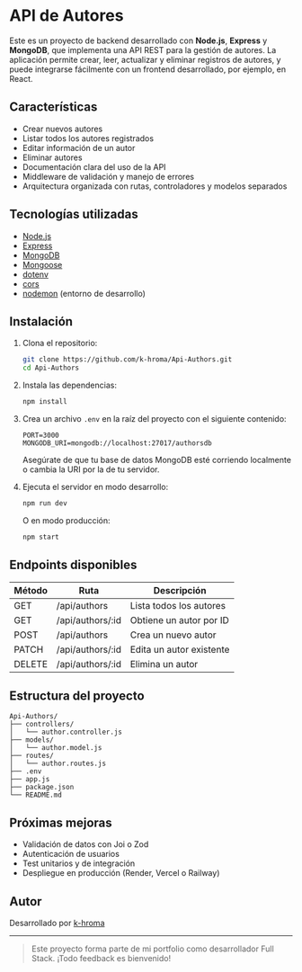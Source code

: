 # API de Autores

Este es un proyecto de backend desarrollado con **Node.js**, **Express** y **MongoDB**, que implementa una API REST para la gestión de autores. La aplicación permite crear, leer, actualizar y eliminar registros de autores, y puede integrarse fácilmente con un frontend desarrollado, por ejemplo, en React.

## Características

- Crear nuevos autores
- Listar todos los autores registrados
- Editar información de un autor
- Eliminar autores
- Documentación clara del uso de la API
- Middleware de validación y manejo de errores
- Arquitectura organizada con rutas, controladores y modelos separados

## Tecnologías utilizadas

- [Node.js](https://nodejs.org/)
- [Express](https://expressjs.com/)
- [MongoDB](https://www.mongodb.com/)
- [Mongoose](https://mongoosejs.com/)
- [dotenv](https://www.npmjs.com/package/dotenv)
- [cors](https://www.npmjs.com/package/cors)
- [nodemon](https://www.npmjs.com/package/nodemon) (entorno de desarrollo)

## Instalación

1. Clona el repositorio:

   ```bash
   git clone https://github.com/k-hroma/Api-Authors.git
   cd Api-Authors
   ```

2. Instala las dependencias:

   ```bash
   npm install
   ```

3. Crea un archivo `.env` en la raíz del proyecto con el siguiente contenido:

   ```env
   PORT=3000
   MONGODB_URI=mongodb://localhost:27017/authorsdb
   ```

   Asegúrate de que tu base de datos MongoDB esté corriendo localmente o cambia la URI por la de tu servidor.

4. Ejecuta el servidor en modo desarrollo:

   ```bash
   npm run dev
   ```

   O en modo producción:

   ```bash
   npm start
   ```

## Endpoints disponibles

| Método | Ruta              | Descripción              |
|--------|-------------------|--------------------------|
| GET    | /api/authors      | Lista todos los autores |
| GET    | /api/authors/:id  | Obtiene un autor por ID |
| POST   | /api/authors      | Crea un nuevo autor     |
| PATCH  | /api/authors/:id  | Edita un autor existente |
| DELETE | /api/authors/:id  | Elimina un autor         |

## Estructura del proyecto

```
Api-Authors/
├── controllers/
│   └── author.controller.js
├── models/
│   └── author.model.js
├── routes/
│   └── author.routes.js
├── .env
├── app.js
├── package.json
└── README.md
```

## Próximas mejoras

- Validación de datos con Joi o Zod
- Autenticación de usuarios
- Test unitarios y de integración
- Despliegue en producción (Render, Vercel o Railway)

## Autor

Desarrollado por [k-hroma](https://github.com/k-hroma)

---

> Este proyecto forma parte de mi portfolio como desarrollador Full Stack. ¡Todo feedback es bienvenido!
